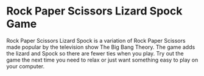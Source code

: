 # Rock Paper Scissors Lizard Spock Game

Rock Paper Scissors Lizard Spock is a variation of Rock Paper Scissors made popular by the television show The Big Bang Theory. The game adds the lizard and Spock so there are fewer ties when you play. Try out the game the next time you need to relax or just want something easy to play on your computer. 
#
#